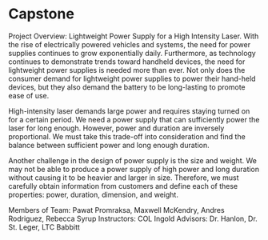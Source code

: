 # Capstone

Project Overview: Lightweight Power Supply for a High Intensity Laser. With the rise of electrically powered vehicles and systems, the need for power supplies continues to grow exponentially daily. Furthermore, as technology continues to demonstrate trends toward handheld devices, the need for lightweight power supplies is needed more than ever. Not only does the consumer demand for lightweight power supplies to power their hand-held devices, but they also demand the battery to be long-lasting to promote ease of use. 

High-intensity laser demands large power and requires staying turned on for a certain period. We need a power supply that can sufficiently power the laser for long enough. However, power and duration are inversely proportional. We must take this trade-off into consideration and find the balance between sufficient power and long enough duration. 

Another challenge in the design of power supply is the size and weight. We may not be able to produce a power supply of high power and long duration without causing it to be heavier and larger in size. Therefore, we must carefully obtain information from customers and define each of these properties: power, duration, dimension, and weight. 

Members of Team: Pawat Promraksa, Maxwell McKendry, Andres Rodriguez, Rebecca Syrup
Instructors: COL Ingold
Advisors: Dr. Hanlon, Dr. St. Leger, LTC Babbitt
